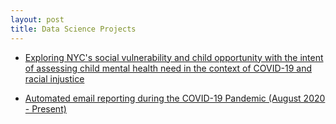 ```yaml
---
layout: post  
title: Data Science Projects  
---
```

  
  
- [Exploring NYC's social vulnerability and child opportunity with the intent of assessing child mental health need in the context of COVID-19 and racial injustice](https://jensennhu.github.io//2020/09/14/COVID19_Email_Report/)

- [Automated email reporting during the COVID-19 Pandemic (August 2020 - Present)](https://jensennhu.github.io/2020/05/29/MH_Needs/)
